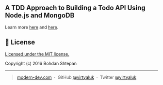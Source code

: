## A TDD Approach to Building a Todo API Using Node.js and MongoDB

Learn more [here](https://semaphoreci.com/community/tutorials/a-tdd-approach-to-building-a-todo-api-using-node-js-and-mongodb?utm_source=nodeweekly&utm_medium=email) and [here](https://github.com/rajzshkr/todoapi).

## :green_book: License

[Licensed under the MIT license.](https://github.com/virtyaluk/todoapi-nodejs/blob/master/LICENSE)

Copyright (c) 2016 Bohdan Shtepan

---

> [modern-dev.com](http://modern-dev.com) &nbsp;&middot;&nbsp;
> GitHub [@virtyaluk](https://github.com/virtyaluk) &nbsp;&middot;&nbsp;
> Twitter [@virtyaluk](https://twitter.com/virtyaluk)